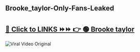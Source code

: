 
 ## Brooke_taylor-Only-Fans-Leaked

# <h2><a href="https://clipsfans.com/Brooke_taylor&ref=git">🔗 Click to LINKS ⏩⏩ 👉 🟢 Brooke taylor </a></h2>

<a href="https://clipsfans.com/Brooke_taylor&ref=git" rel="nofollow" data-target="animated-image.originalLink"><img src="https://i.ibb.co.com/xMMVF88/686577567.gif" alt="Viral Video Original" style="max-width: 100%; display: inline-block;" data-target="animated-image.originalImage"></a>
